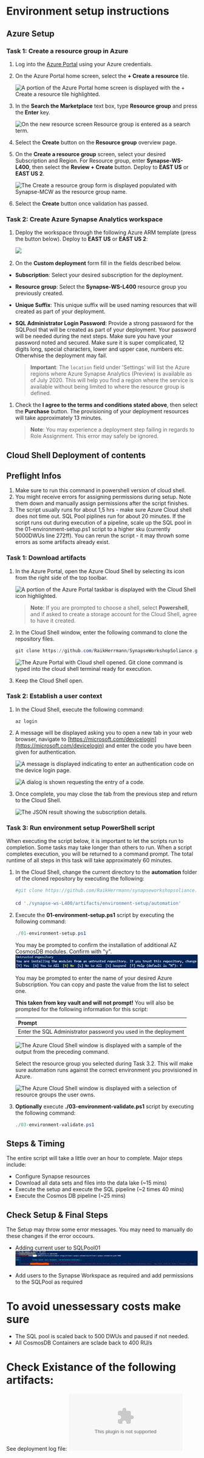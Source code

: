 # Environment setup instructions

## Azure Setup

### Task 1: Create a resource group in Azure

1. Log into the [Azure Portal](https://portal.azure.com) using your Azure credentials.

2. On the Azure Portal home screen, select the **+ Create a resource** tile. 

    ![A portion of the Azure Portal home screen is displayed with the + Create a resource tile highlighted.](../media/bhol_createaresource.png)

3. In the **Search the Marketplace** text box, type **Resource group** and press the **Enter** key.

    ![On the new resource screen Resource group is entered as a search term.](../media/bhol_searchmarketplaceresourcegroup.png)

4. Select the **Create** button on the **Resource group** overview page. 
5. On the **Create a resource group** screen, select your desired Subscription and Region. For Resource group, enter **Synapse-WS-L400**, then select the **Review + Create** button. Deploy to **EAST US** or **EAST US 2**.

    ![The Create a resource group form is displayed populated with Synapse-MCW as the resource group name.](../media/bhol_resourcegroupform.png)

6. Select the **Create** button once validation has passed.

### Task 2: Create Azure Synapse Analytics workspace

1. Deploy the workspace through the following Azure ARM template (press the button below). Deploy to **EAST US** or **EAST US 2**:

    <a href="https://portal.azure.com/#create/Microsoft.Template/uri/https%3A%2F%2Fraw.githubusercontent.com%2Fsolliancenet%2Fazure-synapse-analytics-workshop-400%2Fmaster%2Fartifacts%2Fenvironment-setup%2Fautomation%2F00-asa-workspace-core.json" target="_blank"><img src="http://azuredeploy.net/deploybutton.png" /></a>

2. On the **Custom deployment** form fill in the fields described below.

* **Subscription**: Select your desired subscription for the deployment.
* **Resource group**: Select the **Synapse-WS-L400** resource group you previously created.
* **Unique Suffix**: This unique suffix will be used naming resources that will created as part of your deployment.
* **SQL Administrator Login Password**: Provide a strong password for the SQLPool that will be created as part of your deployment. Your password will be needed during the next steps. Make sure you have your password noted and secured. Make sure it is super complicated, 12 digits long, special characters, lower and upper case, numbers etc. Otherwhise the deployment may fail.
  
    > **Important**: The `location` field under 'Settings' will list the Azure regions where Azure Synapse Analytics (Preview) is available as of July 2020. This will help you find a region where the service is available without being limited to where the resource group is defined.

1. Check the **I agree to the terms and conditions stated above**, then select the **Purchase** button. The provisioning of your deployment resources will take approximately 13 minutes.

    > **Note**: You may experience a deployment step failing in regards to Role Assignment. This error may safely be ignored.

## Cloud Shell Deployment of contents

## Preflight Infos

1. Make sure to run this command in powershell version of cloud shell.
2. You might receive errors for assigning permissions during setup. Note them down and manually assign permissions after the script finishes.
3. The script usually runs for about 1,5 hrs - make sure  Azure Cloud shell does not time out. SQL Pool piplines run for about 20 minutes. If the script runs out during execution of a pipeline, scale up the SQL pool in the 01-environment-setup.ps1 script to a higher sku (currently 5000DWUs line 272ff). You can rerun the script - it may throwh some errors as some artifacts already exist. 


### Task 1: Download artifacts

1. In the Azure Portal, open the Azure Cloud Shell by selecting its icon from the right side of the top toolbar.

    ![A portion of the Azure Portal taskbar is displayed with the Cloud Shell icon highlighted.](../media/bhol_azurecloudshellmenu.png)

    > **Note**: If you are prompted to choose a shell, select **Powershell**, and if asked to create a storage account for the Cloud Shell, agree to have it created.

2. In the Cloud Shell window, enter the following command to clone the repository files.

    ```PowerShell
    git clone https://github.com/RaikHerrmann/SynapseWorkshopSoliance.git synapse-ws-L400
    ```

    ![The Azure Portal with Cloud shell opened. Git clone command is typed into the cloud shell terminal ready for execution.](../media/cloud-shell-git-clone.png)

3. Keep the Cloud Shell open.

### Task 2: Establish a user context

1. In the Cloud Shell, execute the following command:

    ```cli
    az login
    ```

2. A message will be displayed asking you to open a new tab in your web browser, navigate to [https://microsoft.com/devicelogin](https://microsoft.com/devicelogin) and enter the code you have been given for authentication.

   ![A message is displayed indicating to enter an authentication code on the device login page.](../media/bhol_devicelogin.png)

   ![A dialog is shown requesting the entry of a code.](../media/bhol_clicodescreen.png)

3. Once complete, you may close the tab from the previous step and return to the Cloud Shell.

   ![The JSON result showing the subscription details.](../media/shell-login-result.png)

### Task 3: Run environment setup PowerShell script

When executing the script below, it is important to let the scripts run to completion. Some tasks may take longer than others to run. When a script completes execution, you will be returned to a command prompt. The total runtime of all steps in this task will take approximately 60 minutes.

1. In the Cloud Shell, change the current directory to the **automation** folder of the cloned repository by executing the following:

    ```PowerShell
    #git clone https://github.com/RaikHerrmann/synapseworkshopsoliance.git synapse-ws-L400

    cd './synapse-ws-L400/artifacts/environment-setup/automation'
    ```

2. Execute the **01-environment-setup.ps1** script by executing the following command:

    ```PowerShell
    ./01-environment-setup.ps1
    ```

    You may be prompted to confirm the installation of additional AZ CosmosDB modules. Confirm with "y".
    ![AZ Cosmos DB Commands install confirmation.](../media/Install_AZCosmosDBWarning.png)

    You may be prompted to enter the name of your desired Azure Subscription. You can copy and paste the value from the list to select one.

    **This taken from key vault and will not prompt!** 
    You will also be prompted for the following information for this script:

    | Prompt |
    |--------|
    | Enter the SQL Administrator password you used in the deployment |

    ![The Azure Cloud Shell window is displayed with a sample of the output from the preceding command.](../media/bhol_sampleshelloutput.png)

    Select the resource group you selected during Task 3.2. This will make sure automation runs against the correct environment you provisioned in Azure.

    ![The Azure Cloud Shell window is displayed with a selection of resource groups the user owns.](../media/setup-resource-group-selection.png)


3. **Optionally** execute **./03-environment-validate.ps1** script by executing the following command:

    ```PowerShell
    ./03-environment-validate.ps1
    ```

## Steps & Timing

The entire script will take a little over an hour to complete.  Major steps include:

* Configure Synapse resources
* Download all data sets and files into the data lake (~15 mins)
* Execute the setup and execute the SQL pipeline (~2 times 40 mins)
* Execute the Cosmos DB pipeline (~25 mins)

## Check Setup & Final Steps

The Setup may throw some error messages. You may need to manually do these changes if the error occours.   
* Adding current user to SQLPool01
![SQLPool01 Error during user add script](../media/Error_Adding_User_SQLPool01.png)

* Add users to the Synapse Workspace as required and add permissions to the SQLPool as required 

# To avoid unessessary costs make sure
* The SQL pool is scaled back to 500 DWUs and paused if not needed. 
* All CosmosDB Containers are sclade back to 400 RU/s  

# Check Existance of the following artifacts: 

See deployment log file: ![Deployment Log](../media/Deployment%20Log.docx)


